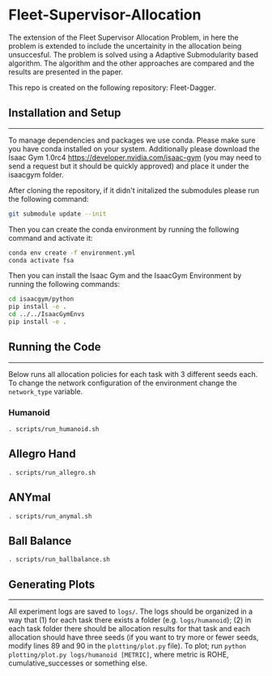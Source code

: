 # Fleet-Supervisor-Allocation

The extension of the Fleet Supervisor Allocation Problem, in here the problem is extended to include the uncertainity in the allocation being unsuccesful. The problem is solved using a Adaptive Submodularity based algorithm. The algorithm and the other approaches are compared and the results are presented in the paper.

This repo is created on the following repository: Fleet-Dagger.


## Installation and Setup
------------
To manage dependencies and packages we use conda. Please make sure you have conda installed on your system. Additionally please download the Isaac Gym 1.0rc4 https://developer.nvidia.com/isaac-gym (you may need to send a request but it should be quickly approved) and place it under the isaacgym folder.  

After cloning the repository, if it didn't initalized the submodules please run the following command:
```bash
git submodule update --init
```

Then you can create the conda environment by running the following command and activate it:
```bash
conda env create -f environment.yml
conda activate fsa
```

Then you can install the Isaac Gym and the IsaacGym Environment by running the following commands:
```bash
cd isaacgym/python
pip install -e .
cd ../../IsaacGymEnvs
pip install -e .
```

## Running the Code
----------------------

Below runs all allocation policies for each task with 3 different seeds each. To change the network configuration of the environment change the `network_type` variable.

### Humanoid
`. scripts/run_humanoid.sh`

## Allegro Hand
`. scripts/run_allegro.sh`

## ANYmal
`. scripts/run_anymal.sh`

## Ball Balance
`. scripts/run_ballbalance.sh`

## Generating Plots
----------------------
All experiment logs are saved to `logs/`. The logs should be organized in a way that (1) for each task there exists a folder (e.g. `logs/humanoid`); (2) in each task folder there should be allocation results for that task and each allocation should have three seeds (if you want to try more or fewer seeds, modify lines 89 and 90 in the `plotting/plot.py` file). To plot; run `python plotting/plot.py logs/humanoid [METRIC]`, where metric is ROHE, cumulative_successes or something else.